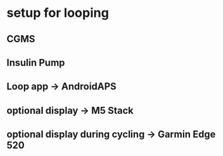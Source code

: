 # setup for looping

## CGMS

## Insulin Pump

## Loop app -> AndroidAPS

## optional display -> M5 Stack

## optional display during cycling -> Garmin Edge 520

